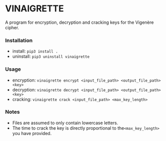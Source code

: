 # VINAIGRETTE

A program for encryption, decryption and cracking keys for the Vigenère cipher.


### Installation

- install: `pip3 install .`
- uninstall: `pip3 uninstall vinaigrette`

### Usage

- encryption: `vinaigrette encrypt <input_file_path> <output_file_path> <key>`
- decryption: `vinaigrette decrypt <input_file_path> <output_file_path> <key>`
- cracking:   `vinaigrette crack <input_file_path> <max_key_length>`


### Notes
- Files are assumed to only contain lowercase letters.
- The time to crack the key is directly proportional to the`<max_key_length>` you have provided.
